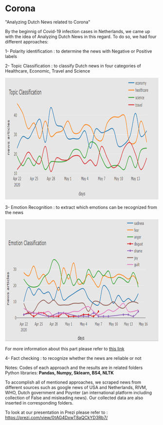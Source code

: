 # Corona
"Analyzing Dutch News related to Corona"

By the beginnig of Covid-19 infection cases in Netherlands, we came up with the idea of Analyzing Dutch News in this regard.
To do so, we had four different approaches:

1- Polarity identification : to determine the news with Negative or Positive labels  

2- Topic Classification : to classify Dutch news in four categories of Healthcare, Economic, Travel and Science  

<img src="topic_classification/TopicClassification.png" width=900 height=400>  

3- Emotion Recognition : to extract which emotions can be recognized from the news  

<img src="EmotionRecognition/EmotionRecognitionResult.png" width=900 height=400>  


For more information about this part please refer to [this link](https://github.com/shivaShahsavari/Corona-news/tree/master/EmotionRecognition)   

4- Fact checking : to recognize whether the news are reliable or not


Notes: Codes of each approach and the results are in related folders  
Python libraries: **Pandas, Numpy, Sklearn, BS4, NLTK**  

To accomplish all of mentioned approaches, we scraped news from different sources such as google news of USA and Netherlands, 
RIVM, WHO, Dutch government and Poynter (an international platform including collection of False and misleading news).
Our collected data are also inserted in corresponding folders.

To look at our presentation in Prezi please refer to : https://prezi.com/view/0tAG4DxwT8aQCkYD3Rb7/
